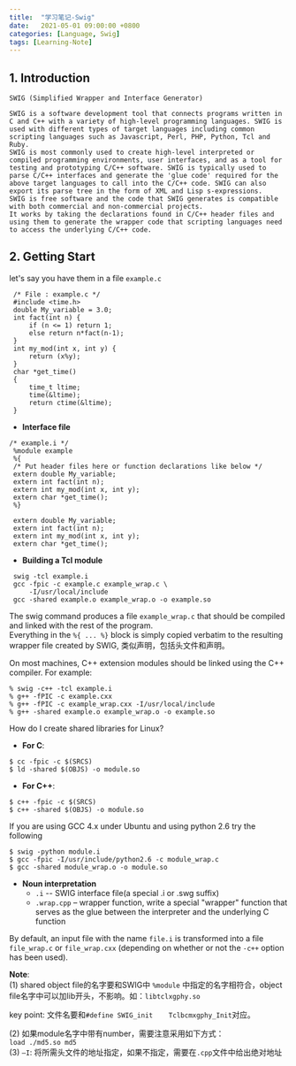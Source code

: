 ```yaml
---
title:  "学习笔记-Swig"
date:   2021-05-01 09:00:00 +0800
categories: [Language, Swig]
tags: [Learning-Note]
---
```




## 1.	Introduction
`SWIG (Simplified Wrapper and Interface Generator)`
```
SWIG is a software development tool that connects programs written in C and C++ with a variety of high-level programming languages. SWIG is used with different types of target languages including common scripting languages such as Javascript, Perl, PHP, Python, Tcl and Ruby.  
SWIG is most commonly used to create high-level interpreted or compiled programming environments, user interfaces, and as a tool for testing and prototyping C/C++ software. SWIG is typically used to parse C/C++ interfaces and generate the 'glue code' required for the above target languages to call into the C/C++ code. SWIG can also export its parse tree in the form of XML and Lisp s-expressions.   
SWIG is free software and the code that SWIG generates is compatible with both commercial and non-commercial projects.
It works by taking the declarations found in C/C++ header files and using them to generate the wrapper code that scripting languages need to access the underlying C/C++ code.
```

## 2.	Getting Start
let's say you have them in a file `example.c`
```
 /* File : example.c */
 #include <time.h>
 double My_variable = 3.0;
 int fact(int n) {
     if (n <= 1) return 1;
     else return n*fact(n-1);
 }
 int my_mod(int x, int y) {
     return (x%y);
 }	
 char *get_time()
 {
     time_t ltime;
     time(&ltime);
     return ctime(&ltime);
 }
```

- **Interface file**

```
/* example.i */
 %module example
 %{
 /* Put header files here or function declarations like below */
 extern double My_variable;
 extern int fact(int n);
 extern int my_mod(int x, int y);
 extern char *get_time();
 %}
 
 extern double My_variable;
 extern int fact(int n);
 extern int my_mod(int x, int y);
 extern char *get_time();
```

- **Building a Tcl module**

```
 swig -tcl example.i
 gcc -fpic -c example.c example_wrap.c \
     -I/usr/local/include 
 gcc -shared example.o example_wrap.o -o example.so
```

The swig command produces a file `example_wrap.c` that should be compiled and linked with the rest of the program.  
Everything in the `%{ ... %}` block is simply copied verbatim to the resulting wrapper file created by SWIG, 类似声明，包括头文件和声明。

On most machines, C++ extension modules should be linked using the C++ compiler. For example:

```
% swig -c++ -tcl example.i
% g++ -fPIC -c example.cxx
% g++ -fPIC -c example_wrap.cxx -I/usr/local/include
% g++ -shared example.o example_wrap.o -o example.so
```

How do I create shared libraries for Linux?   
- **For C**:
```
$ cc -fpic -c $(SRCS)
$ ld -shared $(OBJS) -o module.so
```

- **For C++**:
```
$ c++ -fpic -c $(SRCS)
$ c++ -shared $(OBJS) -o module.so
```

If you are using GCC 4.x under Ubuntu and using python 2.6 try the following   
```
$ swig -python module.i
$ gcc -fpic -I/usr/include/python2.6 -c module_wrap.c
$ gcc -shared module_wrap.o -o module.so
```

- **Noun interpretation**   
   - `.i`  --  SWIG interface file(a special .i or .swg suffix)
   - `.wrap.cpp` – wrapper function, write a special "wrapper" function that serves as the glue between the interpreter and the underlying C function

By default, an input file with the name `file.i` is transformed into a file `file_wrap.c` or `file_wrap.cxx` (depending on whether or not the `-c++` option has been used).


**Note**:   
(1) shared object file的名字要和SWIG中 `%module` 中指定的名字相符合，object file名字中可以加lib开头，不影响。如：`libtclxgphy.so`  

key point:
	文件名要和`#define SWIG_init    Tclbcmxgphy_Init`对应。  

(2) 如果module名字中带有number，需要注意采用如下方式：  
`load ./md5.so md5`  
(3) `–I`: 将所需头文件的地址指定，如果不指定，需要在`.cpp`文件中给出绝对地址
